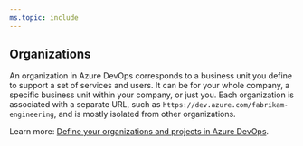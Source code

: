 ```yaml
---
ms.topic: include
---
```

 
## Organizations

An organization in Azure DevOps corresponds to a business unit you define to support a set of services and users. It can be for your whole company, a specific business unit within your company, or just you. Each organization is associated with a separate URL, such as `https://dev.azure.com/fabrikam-engineering`, and is mostly isolated from other organizations.

Learn more: [Define your organizations and projects in Azure DevOps](/azure/devops/user-guide/define-organizations-and-projects).